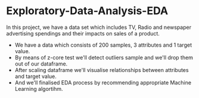# Exploratory-Data-Analysis-EDA

In this project, we have a data set which includes TV, Radio and newspaper advertising spendings and their impacts on sales of a product. 

- We have a data which consists of 200 samples, 3 attributes and 1 target value.
- By means of z-core test we'll detect outliers sample and we'll drop them out of our dataframe. 
- After scaling dataframe we'll visualise relationships between attributes and target value. 
- And we'll finalised EDA process by recommending appropriate Machine Learning algortihm.
